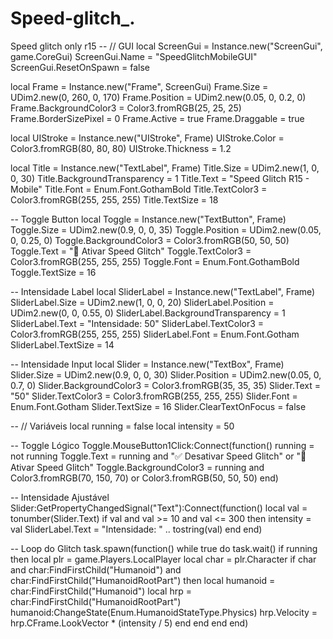 # Speed-glitch_.
Speed glitch only r15
-- // GUI
local ScreenGui = Instance.new("ScreenGui", game.CoreGui)
ScreenGui.Name = "SpeedGlitchMobileGUI"
ScreenGui.ResetOnSpawn = false

local Frame = Instance.new("Frame", ScreenGui)
Frame.Size = UDim2.new(0, 260, 0, 170)
Frame.Position = UDim2.new(0.05, 0, 0.2, 0)
Frame.BackgroundColor3 = Color3.fromRGB(25, 25, 25)
Frame.BorderSizePixel = 0
Frame.Active = true
Frame.Draggable = true

local UIStroke = Instance.new("UIStroke", Frame)
UIStroke.Color = Color3.fromRGB(80, 80, 80)
UIStroke.Thickness = 1.2

local Title = Instance.new("TextLabel", Frame)
Title.Size = UDim2.new(1, 0, 0, 30)
Title.BackgroundTransparency = 1
Title.Text = "Speed Glitch R15 - Mobile"
Title.Font = Enum.Font.GothamBold
Title.TextColor3 = Color3.fromRGB(255, 255, 255)
Title.TextSize = 18

-- Toggle Button
local Toggle = Instance.new("TextButton", Frame)
Toggle.Size = UDim2.new(0.9, 0, 0, 35)
Toggle.Position = UDim2.new(0.05, 0, 0.25, 0)
Toggle.BackgroundColor3 = Color3.fromRGB(50, 50, 50)
Toggle.Text = "🔘 Ativar Speed Glitch"
Toggle.TextColor3 = Color3.fromRGB(255, 255, 255)
Toggle.Font = Enum.Font.GothamBold
Toggle.TextSize = 16

-- Intensidade Label
local SliderLabel = Instance.new("TextLabel", Frame)
SliderLabel.Size = UDim2.new(1, 0, 0, 20)
SliderLabel.Position = UDim2.new(0, 0, 0.55, 0)
SliderLabel.BackgroundTransparency = 1
SliderLabel.Text = "Intensidade: 50"
SliderLabel.TextColor3 = Color3.fromRGB(255, 255, 255)
SliderLabel.Font = Enum.Font.Gotham
SliderLabel.TextSize = 14

-- Intensidade Input
local Slider = Instance.new("TextBox", Frame)
Slider.Size = UDim2.new(0.9, 0, 0, 30)
Slider.Position = UDim2.new(0.05, 0, 0.7, 0)
Slider.BackgroundColor3 = Color3.fromRGB(35, 35, 35)
Slider.Text = "50"
Slider.TextColor3 = Color3.fromRGB(255, 255, 255)
Slider.Font = Enum.Font.Gotham
Slider.TextSize = 16
Slider.ClearTextOnFocus = false

-- // Variáveis
local running = false
local intensity = 50

-- Toggle Lógico
Toggle.MouseButton1Click:Connect(function()
    running = not running
    Toggle.Text = running and "✅ Desativar Speed Glitch" or "🔘 Ativar Speed Glitch"
    Toggle.BackgroundColor3 = running and Color3.fromRGB(70, 150, 70) or Color3.fromRGB(50, 50, 50)
end)

-- Intensidade Ajustável
Slider:GetPropertyChangedSignal("Text"):Connect(function()
    local val = tonumber(Slider.Text)
    if val and val >= 10 and val <= 300 then
        intensity = val
        SliderLabel.Text = "Intensidade: " .. tostring(val)
    end
end)

-- Loop do Glitch
task.spawn(function()
    while true do
        task.wait()
        if running then
            local plr = game.Players.LocalPlayer
            local char = plr.Character
            if char and char:FindFirstChild("Humanoid") and char:FindFirstChild("HumanoidRootPart") then
                local humanoid = char:FindFirstChild("Humanoid")
                local hrp = char:FindFirstChild("HumanoidRootPart")
                humanoid:ChangeState(Enum.HumanoidStateType.Physics)
                hrp.Velocity = hrp.CFrame.LookVector * (intensity / 5)
            end
        end
    end
end)
